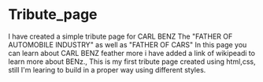 # Tribute_page

I have created a simple tribute page for CARL BENZ
The "FATHER OF AUTOMOBILE INDUSTRY" as well as "FATHER OF CARS"
In this page you can learn about CARL BENZ feather more i have added a link of wikipeadi to learn more about BENz.,
This is my first tribute page created using html,css, still I'm learing to build in a proper way using different styles.
